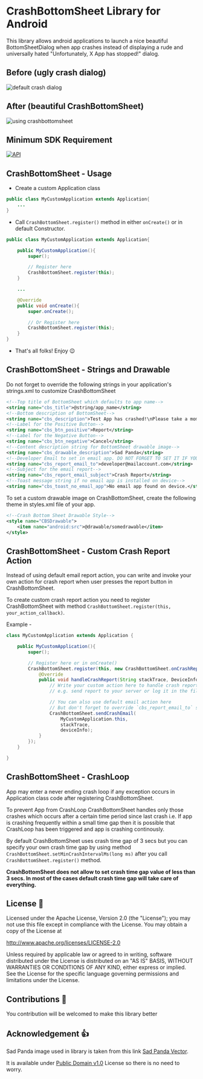 # CrashBottomSheet Library for Android

This library allows android applications to launch a nice beautiful BottomSheetDialog when app crashes instead of displaying a rude and universally hated "Unfortunately, X App has stopped!" dialog.

## Before (ugly crash dialog)

![default crash dialog](images/crash_before.gif)

## After (beautiful CrashBottomSheet)

![using crashbottomsheet](images/crash_after.gif)

## Minimum SDK Requirement

[![API](https://img.shields.io/badge/API-19%2B-brightgreen.svg?style=flat)](https://android-arsenal.com/api?level=19)

## CrashBottomSheet - Usage

* Create a custom Application class

```java
public class MyCustomApplication extends Application{
    ...
}
```

* Call ```CrashBottomSheet.register()``` method in either ```onCreate()``` or in default Constructor.

```java
public class MyCustomApplication extends Application{

    public MyCustomApplication(){
        super();

        // Register here
        CrashBottomSheet.register(this);
    }

    ...

    @Override
    public void onCreate(){
        super.onCreate();

        // Or Register here
        CrashBottomSheet.register(this);
    }
}
```

* That's all folks! Enjoy :wink:

## CrashBottomSheet - Strings and Drawable

Do not forget to override the following strings in your application's strings.xml to customize
CrashBottomSheet

```xml
<!--Top title of BottomSheet which defaults to app name-->
<string name="cbs_title">@string/app_name</string>
<!--Bottom description of BottomSheet-->
<string name="cbs_description">Test App has crashed!\nPlease take a moment to report crash and help developers to improve this app.</string>
<!--Label for the Positive Button-->
<string name="cbs_btn_positive">Report</string>
<!--Label for the Negative Button-->
<string name="cbs_btn_negative">Cancel</string>
<!--Content description string for BottomSheet drawable image-->
<string name="cbs_drawable_description">Sad Panda</string>
<!--Developer Email to set in email app. DO NOT FORGET TO SET IT IF YOU USE DEFAULT EMAIL REPORT ACTION-->
<string name="cbs_report_email_to">developer@mailaccount.com</string>
<!--Subject for the email report-->
<string name="cbs_report_email_subject">Crash Report</string>
<!--Toast message string if no email app is installed on device-->
<string name="cbs_toast_no_email_app">No email app found on device.</string>
```

To set a custom drawable image on CrashBottomSheet, create the following theme in styles.xml file of your app.

```xml
<!--Crash Bottom Sheet Drawable Style-->
<style name="CBSDrawable">
    <item name="android:src">@drawable/somedrawable</item>
</style>
```

## CrashBottomSheet - Custom Crash Report Action

Instead of using default email report action, you can write and invoke your own action for crash report when user presses the report button in CrashBottomSheet.

To create custom crash report action you need to register CrashBottomSheet with method `CrashBottomSheet.register(this, your_action_callback)`.

Example -

```java
class MyCustomApplication extends Application {

    public MyCustomApplication(){
        super();

        // Register here or in onCreate()
        CrashBottomSheet.register(this, new CrashBottomSheet.onCrashReport(){
            @Override
            public void handleCrashReport(String stackTrace, DeviceInfo deviceInfo){
                // Write your custom action here to handle crash report.
                // e.g. send report to your server or log it in the file or whatever.

                // You can also use default email action here
                // But don't forget to override `cbs_report_email_to` string in app's strings.xml
                CrashBottomSheet.sendCrashEmail(
                    MyCustomApplication.this,
                    stackTrace,
                    deviceInfo);
            }
        });
    }

}
```

## CrashBottomSheet - CrashLoop

App may enter a never ending crash loop if any exception occurs in Application class code after registering CrashBottomSheet.

To prevent App from CrashLoop CrashBottomSheet handles only those crashes which occurs after a certain time period since last crash i.e. If app is crashing frequently within a small time gap then it is possible that
CrashLoop has been triggered and app is crashing continously.

By default CrashBottomSheet uses crash time gap of 3 secs but you can specify your own crash time gap by using method `CrashBottomSheet.setMinCrashIntervalMs(long ms)` after you call `CrashBottomSheet.register()` method.

**CrashBottomSheet does not allow to set crash time gap value of less than 3 secs. In most of the cases default crash time gap will take care of everything.**


## License :scroll:

Licensed under the Apache License, Version 2.0 (the "License");
you may not use this file except in compliance with the License.
You may obtain a copy of the License at

http://www.apache.org/licenses/LICENSE-2.0

Unless required by applicable law or agreed to in writing, software
distributed under the License is distributed on an "AS IS" BASIS,
WITHOUT WARRANTIES OR CONDITIONS OF ANY KIND, either express or implied.
See the License for the specific language governing permissions and
limitations under the License.

## Contributions :handshake:

You contribution will be welcomed to make this library better

## Acknowledgement :thumbsup:

Sad Panda image used in library is taken from this link [Sad Panda Vector](https://publicdomainvectors.org/en/free-clipart/Sad-panda-drawing/80468.html).

It is available under [Public Domain v1.0](https://creativecommons.org/publicdomain/zero/1.0/) License so there is no need to worry.
